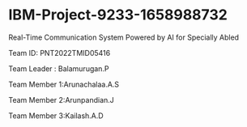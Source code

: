 # IBM-Project-9233-1658988732
Real-Time Communication System Powered by AI for Specially Abled

Team ID: PNT2022TMID05416

Team Leader  : Balamurugan.P

Team Member 1:Arunachalaa.A.S

Team Member 2:Arunpandian.J

Team Member 3:Kailash.A.D
